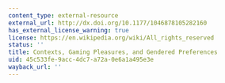 ```yaml
---
content_type: external-resource
external_url: http://dx.doi.org/10.1177/1046878105282160
has_external_license_warning: true
license: https://en.wikipedia.org/wiki/All_rights_reserved
status: ''
title: Contexts, Gaming Pleasures, and Gendered Preferences
uid: 45c533fe-9acc-4dc7-a72a-0e6a1a495e3e
wayback_url: ''
---
```

